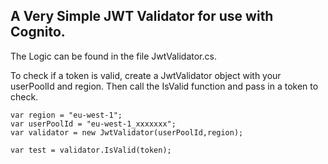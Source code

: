 ## A Very Simple JWT Validator for use with Cognito.

The Logic can be found in the file JwtValidator.cs.

To check if a token is valid, create a JwtValidator object with your userPoolId and region. Then call the IsValid function and pass in a token to check. 

```
var region = "eu-west-1";
var userPoolId = "eu-west-1_xxxxxxx";
var validator = new JwtValidator(userPoolId,region);

var test = validator.IsValid(token);
```
